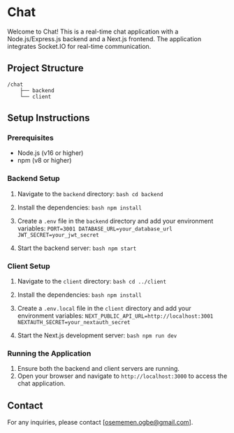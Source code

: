 # Chat

Welcome to Chat! This is a real-time chat application with a Node.js/Express.js backend and a Next.js frontend.
The application integrates Socket.IO for real-time communication.

## Project Structure

```
/chat
    ├── backend
    └── client
```

## Setup Instructions

### Prerequisites

- Node.js (v16 or higher)
- npm (v8 or higher)

### Backend Setup

1. Navigate to the `backend` directory:
        ```bash
        cd backend
        ```

2. Install the dependencies:
        ```bash
        npm install
        ```

3. Create a `.env` file in the `backend` directory and add your environment variables:
        ```
        PORT=3001
        DATABASE_URL=your_database_url
        JWT_SECRET=your_jwt_secret
        ```

5. Start the backend server:
        ```bash
        npm start
        ```

### Client Setup

1. Navigate to the `client` directory:
        ```bash
        cd ../client
        ```

2. Install the dependencies:
        ```bash
        npm install
        ```

3. Create a `.env.local` file in the `client` directory and add your environment variables:
        ```
        NEXT_PUBLIC_API_URL=http://localhost:3001
        NEXTAUTH_SECRET=your_nextauth_secret
        ```

5. Start the Next.js development server:
        ```bash
        npm run dev
        ```

### Running the Application

1. Ensure both the backend and client servers are running.
2. Open your browser and navigate to `http://localhost:3000` to access the chat application.

## Contact

For any inquiries, please contact [osememen.ogbe@gmail.com].
